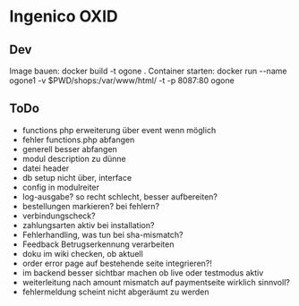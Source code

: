 # Ingenico OXID

## Dev

Image bauen: docker build -t ogone .
Container starten: docker run --name ogone1 -v $PWD/shops:/var/www/html/ -t -p 8087:80 ogone

## ToDo
- functions php erweiterung über event wenn möglich
- fehler functions.php abfangen
- generell besser abfangen
- modul description zu dünne
- datei header
- db setup nicht über, interface
- config in modulreiter
- log-ausgabe? so recht schlecht, besser aufbereiten?
- bestellungen markieren? bei fehlern?
- verbindungscheck?
- zahlungsarten aktiv bei installation?
- Fehlerhandling, was tun bei sha-mismatch?
- Feedback Betrugserkennung verarbeiten
- doku im wiki checken, ob aktuell
- order error page auf bestehende seite integrieren?!
- im backend besser sichtbar machen ob live oder testmodus aktiv
- weiterleitung nach amount mismatch auf paymentseite wirklich sinnvoll?
- fehlermeldung scheint nicht abgeräumt zu werden